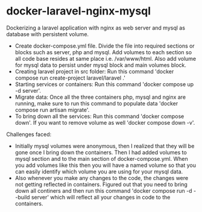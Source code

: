 # docker-laravel-nginx-mysql
Dockerizing a laravel application with nginx as web server and mysql as database with persistent volume.

- Create docker-compose.yml file. Divide the file into required sections or blocks such as server, php and mysql. Add volumes to each section so all code base resides at same place i.e. /var/www/html. Also add volume for mysql data to persist under mysql block and main volumes block. 
- Creating laravel project in src folder: Run this command 'docker compose run create-project laravel/laravel .'
- Starting services or containers: Run this command 'docker compose up -d server'.
- Migrate data: Once all the three containers php, mysql and nginx are running, make sure to run this command to populate data 'docker compose run artisan migrate'.
- To bring down all the services: Run this command 'docker compose down'. If you want to remove volume as well 'docker compose down -v'.

Challenges faced:
- Initially mysql volumes were anonymous, then I realized that they will be gone once I bring down the containers. Then I had added volumes to mysql section and to the main section of docker-compose.yml. When you add volumes like this then you will have a named volume so that you can easily identify which volume you are using for your mysql data.
- Also whenever you make any changes to the code, the changes were not getting reflected in containers. Figured out that you need to bring down all continers and then run this command 'docker compose run -d --build server' which will reflect all your changes in code to the containers.